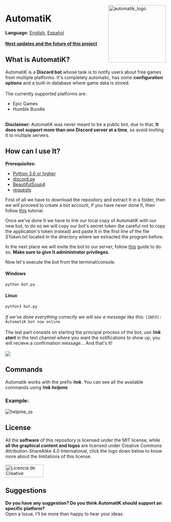 <img src="http://www.axyss.ovh/automatik/ak_logo.png" alt="automatik_logo" align="right" width="180" height="180"></img>
<h1>AutomatiK</h1>
<b>Language:</b> <a href="README.md#automatik">English</a>, <a href="README_es_ES.md#automatik">Español</a>
<br>
<br>
<b><a href="FUTURE.md">Next updates and the future of this project</a></b>
</br>
<h2>What is AutomatiK?</h2>
AutomatiK is a <b>Discord bot</b> whose task is to notify users about free games from multiple platforms. It's completely automatic, has some <b>configuration options</b> and a built-in database where game data is stored.
</br>
</br>
The currently supported platforms are:

- Epic Games
- Humble Bundle
</br>
<b>Disclaimer:</b> AutomatiK was never meant to be a public bot, due to that, <b>It does not support more than one Discord server at a time</b>, so avoid inviting It to multiple servers.

<h2>How can I use It?</h2>

<b>Prerequisites:</b> 
- <a href="https://www.python.org/downloads/">Python 3.6 or higher</a>
- <a href="https://pypi.org/project/discord.py/">discord.py</a>
- <a href="https://pypi.org/project/beautifulsoup4/">BeautifulSoup4<a>
- <a href="https://pypi.org/project/requests/">requests<a>
  
First of all we have to download the repository and extract It in a folder, then we will proceed to create a bot account, If you have never done It, then follow <a href="https://discordpy.readthedocs.io/en/latest/discord.html#creating-a-bot-account">this</a> tutorial. 

Once we've done It we have to link our local copy of AutomatiK with our new bot, to do so we will copy our bot's secret token (be careful not to copy the application's token instead) and paste It in the first line of the file <i>SToken.txt</i> located in the directory where we extracted the program before.

In the next place we will invite the bot to our server, follow <a href="https://discordpy.readthedocs.io/en/latest/discord.html#inviting-your-bot">this</a> guide to do so. <b>Make sure to give It administrator privileges.</b>

Now let's execute the bot from the terminal/console.
<h4>Windows</h4>

`python bot.py`
<h4>Linux</h4>

`python3 bot.py`
</br>
</br>
<i>If we've done everything correctly we will see a message like this:</i> `[INFO]: AutomatiK bot now online`
</br>
</br>
The last part consists on starting the principal process of the bot, use <b><i>!mk start</i></b> in the text channel where you want the notifications to show up, you will recieve a confirmation message... And that's It!
</br>
</br>
<img src="http://www.axyss.ovh/automatik/command_success.png" align="bottom"></img>
</br>
<h2>Commands</h2>
Automatik works with the prefix <b><i>!mk</i></b>. 
You can see all the available commands using <b><i>!mk helpme</i></b>
<h3>Example:</h3> <img src="http://www.axyss.ovh/automatik/helpme.png" alt="helpme_ss"></img>
<h2>License</h2>
All the <b>software</b> of this repository is licensed under the MIT license, while <b>all the graphical content and logos</b> are licensed under Creative Commons Attribution-ShareAlike 4.0 International, click the logo down below to know more about the limitations of this license.
</br>
</br>
<a rel="license" href="http://creativecommons.org/licenses/by-sa/4.0/"><img alt="Licencia de Creative Commons" src="http://www.axyss.ovh/automatik/cc_license.png" width="120" height="40"></a>
<h2>Suggestions</h2>
<b>Do you have any suggestion? Do you think AutomatiK should support an specific platform?</b>
</br>
Open a Issue, I'll be more than happy to hear your ideas.
